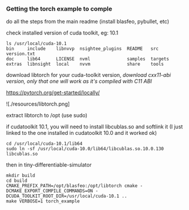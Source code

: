 ### Getting the torch example to comple

do all the steps from the main readme  (install blasfeo, pybullet, etc)

check installed version of cuda toolkit, eg: 10.1
```
ls /usr/local/cuda-10.1
bin     include    libnvvp  nsightee_plugins  README   src      version.txt
doc     lib64      LICENSE  nvml              samples  targets
extras  libnsight  local    nvvm              share    tools
``` 

download libtorch for your cuda-toolkit version, 
*download cxx11-abi version, only that one 
will work as it's compiled with C11 ABI*

https://pytorch.org/get-started/locally/

![./resources/libtorch.png]

extract libtorch to /opt (use sudo)

if cudatoolkit 10.1, you will need to install libcublas.so and softlink it
(I just linked to the one installed in cudatoolkit 10.0 and it worked ok)

```
cd /usr/local/cuda-10.1/lib64
sudo ln -sf /usr/local/cuda-10.0/lib64/libcublas.so.10.0.130 libcublas.so
```

then in tiny-differentiable-simulator

```
mkdir build
cd build
CMAKE_PREFIX_PATH=/opt/blasfeo:/opt/libtorch cmake -DCMAKE_EXPORT_COMPILE_COMMANDS=ON -DCUDA_TOOLKIT_ROOT_DIR=/usr/local/cuda-10.1 .. 
make VERBOSE=1 torch_example
```